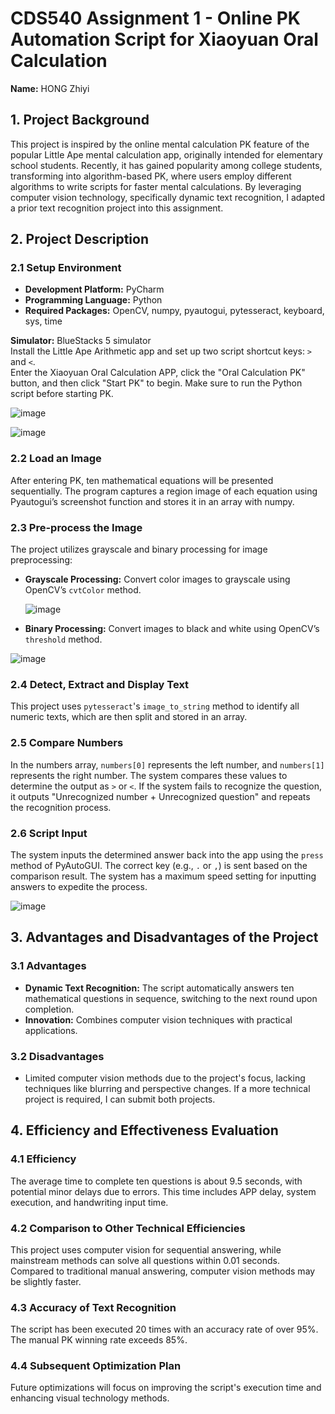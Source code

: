 # CDS540 Assignment 1 - Online PK Automation Script for Xiaoyuan Oral Calculation

**Name:** HONG Zhiyi  

## 1. Project Background

This project is inspired by the online mental calculation PK feature of the popular Little Ape mental calculation app, originally intended for elementary school students. Recently, it has gained popularity among college students, transforming into algorithm-based PK, where users employ different algorithms to write scripts for faster mental calculations. By leveraging computer vision technology, specifically dynamic text recognition, I adapted a prior text recognition project into this assignment.

## 2. Project Description

### 2.1 Setup Environment

- **Development Platform:** PyCharm
- **Programming Language:** Python
- **Required Packages:** OpenCV, numpy, pyautogui, pytesseract, keyboard, sys, time

**Simulator:** BlueStacks 5 simulator  
Install the Little Ape Arithmetic app and set up two script shortcut keys: `>` and `<`.  
Enter the Xiaoyuan Oral Calculation APP, click the "Oral Calculation PK" button, and then click "Start PK" to begin. Make sure to run the Python script before starting PK.

![image](https://github.com/user-attachments/assets/02f4bd3a-6802-483d-8479-4a3615d92413)

![image](https://github.com/user-attachments/assets/3c8e942b-30dd-49d0-af39-e3a3b11e08f8)
### 2.2 Load an Image

After entering PK, ten mathematical equations will be presented sequentially. The program captures a region image of each equation using Pyautogui’s screenshot function and stores it in an array with numpy.

### 2.3 Pre-process the Image

The project utilizes grayscale and binary processing for image preprocessing:

- **Grayscale Processing:** Convert color images to grayscale using OpenCV’s `cvtColor` method.

  ![image](https://github.com/user-attachments/assets/ff70cf03-1d2c-47ab-b2d7-68092f55c7af)
  
- **Binary Processing:** Convert images to black and white using OpenCV’s `threshold` method.
  
 ![image](https://github.com/user-attachments/assets/659b79f5-7ac3-462e-a413-cbaf8207e503)

### 2.4 Detect, Extract and Display Text

This project uses `pytesseract`'s `image_to_string` method to identify all numeric texts, which are then split and stored in an array.

### 2.5 Compare Numbers

In the numbers array, `numbers[0]` represents the left number, and `numbers[1]` represents the right number. The system compares these values to determine the output as `>` or `<`. If the system fails to recognize the question, it outputs "Unrecognized number + Unrecognized question" and repeats the recognition process.

### 2.6 Script Input

The system inputs the determined answer back into the app using the `press` method of PyAutoGUI. The correct key (e.g., `.` or `,`) is sent based on the comparison result. The system has a maximum speed setting for inputting answers to expedite the process.

![image](https://github.com/user-attachments/assets/e2f6b209-b721-40bb-b489-53a3bf578668)

## 3. Advantages and Disadvantages of the Project

### 3.1 Advantages

- **Dynamic Text Recognition:** The script automatically answers ten mathematical questions in sequence, switching to the next round upon completion.
- **Innovation:** Combines computer vision techniques with practical applications.

### 3.2 Disadvantages

- Limited computer vision methods due to the project's focus, lacking techniques like blurring and perspective changes. If a more technical project is required, I can submit both projects.

## 4. Efficiency and Effectiveness Evaluation

### 4.1 Efficiency

The average time to complete ten questions is about 9.5 seconds, with potential minor delays due to errors. This time includes APP delay, system execution, and handwriting input time.

### 4.2 Comparison to Other Technical Efficiencies

This project uses computer vision for sequential answering, while mainstream methods can solve all questions within 0.01 seconds. Compared to traditional manual answering, computer vision methods may be slightly faster.

### 4.3 Accuracy of Text Recognition

The script has been executed 20 times with an accuracy rate of over 95%. The manual PK winning rate exceeds 85%.

### 4.4 Subsequent Optimization Plan

Future optimizations will focus on improving the script's execution time and enhancing visual technology methods.

